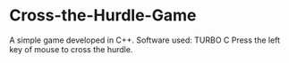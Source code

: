 # Cross-the-Hurdle-Game
A simple game developed in C++.
Software used: TURBO C
Press the left key of mouse to cross the hurdle.
